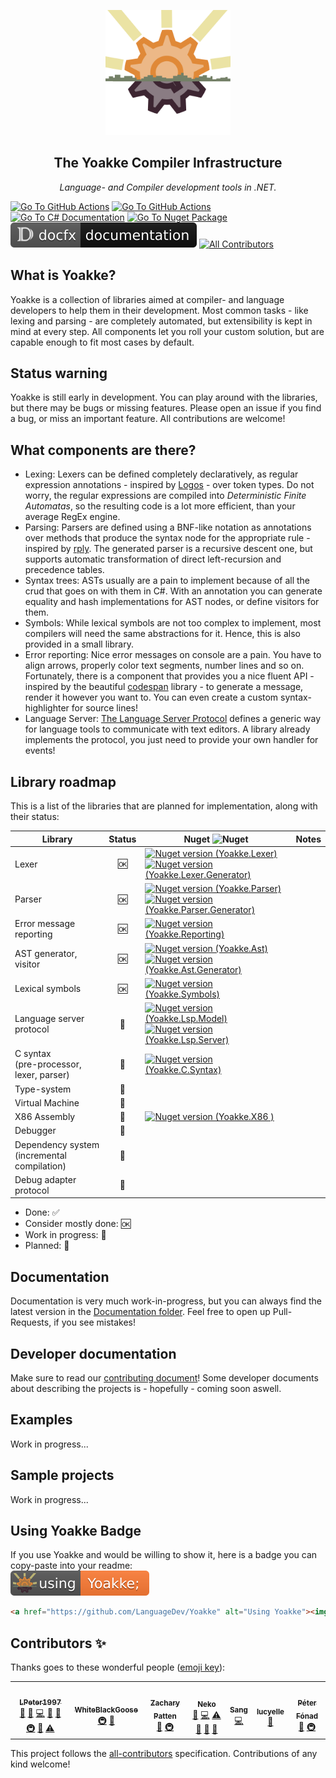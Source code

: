 <p align="center">
	<a href="#"><img src="https://github.com/LanguageDev/Yoakke/blob/master/.github/resources/YoakkeLogoAnimated.svg?raw=true" height="200"></a>
</p>

<h2 align="center">The Yoakke Compiler Infrastructure</h2>
<p align="center">
	<i>Language- and Compiler development tools in .NET.</i>
</p>

<!-- Badges -->
<a href="https://github.com/LanguageDev/Yoakke/actions"><img src="https://github.com/LanguageDev/Yoakke/actions/workflows/BuildSolution.yml/badge.svg" title="Go To GitHub Actions"></a>
<a href="https://github.com/LanguageDev/Yoakke/actions"><img src="https://github.com/LanguageDev/Yoakke/actions/workflows/RunTests.yml/badge.svg" title="Go To GitHub Actions"></a>
<a href="https://docs.microsoft.com/en-us/dotnet/csharp/"><img src="https://img.shields.io/badge/language-C%23-%23178600" title="Go To C# Documentation"></a>
<a href="https://www.nuget.org/packages?q=Yoakke+owner%3ALanguageDev"><img src="https://img.shields.io/nuget/v/Yoakke.Lexer.svg?logo=nuget" title="Go To Nuget Package" /></a>
<a href="https://languagedev.github.io/Yoakke"><img src="https://github.com/LanguageDev/Yoakke/blob/master/.github/resources/DocfxBadge.svg?raw=true" title="Go To Docfx Documentation"></a><!-- ALL-CONTRIBUTORS-BADGE:START - Do not remove or modify this section -->
[![All Contributors](https://img.shields.io/badge/all_contributors-7-orange.svg?style=flat-square)](#contributors-)
<!-- ALL-CONTRIBUTORS-BADGE:END -->
	
## What is Yoakke?

Yoakke is a collection of libraries aimed at compiler- and language developers to help them in their development. Most common tasks - like lexing and parsing - are completely automated, but extensibility is kept in mind at every step. All components let you roll your custom solution, but are capable enough to fit most cases by default.

## Status warning

Yoakke is still early in development. You can play around with the libraries, but there may be bugs or missing features. Please open an issue if you find a bug, or miss an important feature. All contributions are welcome!

## What components are there?

- Lexing: Lexers can be defined completely declaratively, as regular expression annotations - inspired by [Logos](https://github.com/maciejhirsz/logos) - over token types. Do not worry, the regular expressions are compiled into _Deterministic Finite Automatas_, so the resulting code is a lot more efficient, than your average RegEx engine.
- Parsing: Parsers are defined using a BNF-like notation as annotations over methods that produce the syntax node for the appropriate rule - inspired by [rply](https://github.com/alex/rply/). The generated parser is a recursive descent one, but supports automatic transformation of direct left-recursion and precedence tables.
- Syntax trees: ASTs usually are a pain to implement because of all the crud that goes on with them in C#. With an annotation you can generate equality and hash implementations for AST nodes, or define visitors for them.
- Symbols: While lexical symbols are not too complex to implement, most compilers will need the same abstractions for it. Hence, this is also provided in a small library.
- Error reporting: Nice error messages on console are a pain. You have to align arrows, properly color text segments, number lines and so on. Fortunately, there is a component that provides you a nice fluent API - inspired by the beautiful [codespan](https://github.com/brendanzab/codespan) library - to generate a message, render it however you want to. You can even create a custom syntax-highlighter for source lines!
- Language Server: [The Language Server Protocol](https://microsoft.github.io/language-server-protocol/) defines a generic way for language tools to communicate with text editors. A library already implements the protocol, you just need to provide your own handler for events!

## Library roadmap

This is a list of the libraries that are planned for implementation, along with their status:

| Library                                     | Status | Nuget ![Nuget](https://upload.wikimedia.org/wikipedia/commons/thumb/2/25/NuGet_project_logo.svg/16px-NuGet_project_logo.svg.png)  | Notes |
| ------------------------------------------- | :------: | ---- | ----- |
| Lexer                                       | 🆗      | [![Nuget version (Yoakke.Lexer)](https://img.shields.io/nuget/v/Yoakke.Lexer.svg?logo=nuget&style=flat-square&logoColor=white&labelColor=004880&logoWidth=18&label=Yoakke.Lexer)](https://www.nuget.org/packages/Yoakke.Lexer) <br /> [![Nuget version (Yoakke.Lexer.Generator)](https://img.shields.io/nuget/v/Yoakke.Lexer.Generator.svg?logo=nuget&style=flat-square&logoColor=white&labelColor=004880&logoWidth=18&label=Yoakke.Lexer.Generator)](https://www.nuget.org/packages/Yoakke.Lexer.Generator) |       |
| Parser                                      | 🆗      | [![Nuget version (Yoakke.Parser)](https://img.shields.io/nuget/v/Yoakke.Parser.svg?logo=nuget&style=flat-square&logoColor=white&labelColor=004880&logoWidth=18&label=Yoakke.Parser)](https://www.nuget.org/packages/Yoakke.Parser)<br /> [![Nuget version (Yoakke.Parser.Generator)](https://img.shields.io/nuget/v/Yoakke.Parser.Generator.svg?logo=nuget&style=flat-square&logoColor=white&labelColor=004880&logoWidth=18&label=Yoakke.Parser.Generator)](https://www.nuget.org/packages/Yoakke.Parser.Generator) |       |
| Error message reporting                     | 🆗      | [![Nuget version (Yoakke.Reporting)](https://img.shields.io/nuget/v/Yoakke.Reporting.svg?logo=nuget&style=flat-square&logoColor=white&labelColor=004880&logoWidth=18&label=Yoakke.Reporting)](https://www.nuget.org/packages/Yoakke.Reporting) |       |
| AST generator, visitor                      | 🆗      | [![Nuget version (Yoakke.Ast)](https://img.shields.io/nuget/v/Yoakke.Ast.svg?logo=nuget&style=flat-square&logoColor=white&labelColor=004880&logoWidth=18&label=Yoakke.Ast)](https://www.nuget.org/packages/Yoakke.Ast) <br /> [![Nuget version (Yoakke.Ast.Generator)](https://img.shields.io/nuget/v/Yoakke.Ast.Generator.svg?logo=nuget&style=flat-square&logoColor=white&labelColor=004880&logoWidth=18&label=Yoakke.Ast.Generator)](https://www.nuget.org/packages/Yoakke.Ast.Generator) |       |
| Lexical symbols                             | 🆗      | [![Nuget version (Yoakke.Symbols)](https://img.shields.io/nuget/v/Yoakke.Symbols.svg?logo=nuget&style=flat-square&logoColor=white&labelColor=004880&logoWidth=18&label=Yoakke.Symbols)](https://www.nuget.org/packages/Yoakke.Symbols) |       |
| Language server protocol                    | 🚧      | [![Nuget version (Yoakke.Lsp.Model)](https://img.shields.io/nuget/v/Yoakke.Lsp.Model.svg?logo=nuget&style=flat-square&logoColor=white&labelColor=004880&logoWidth=18&label=Yoakke.Lsp.Model)](https://www.nuget.org/packages/Yoakke.Lsp.Model) <br /> [![Nuget version (Yoakke.Lsp.Server)](https://img.shields.io/nuget/v/Yoakke.Lsp.Server.svg?logo=nuget&style=flat-square&logoColor=white&labelColor=004880&logoWidth=18&label=Yoakke.Lsp.Server)](https://www.nuget.org/packages/Yoakke.Lsp.Server) |       |
| C syntax <br /> (pre-processor, lexer, parser)     | 🚧      | [![Nuget version (Yoakke.C.Syntax)](https://img.shields.io/nuget/v/Yoakke.C.Syntax.svg?logo=nuget&style=flat-square&logoColor=white&labelColor=004880&logoWidth=18&label=Yoakke.C.Syntax)](https://www.nuget.org/packages/Yoakke.C.Syntax) |       |
| Type-system                                 | 📝      |      |       |
| Virtual Machine                             | 📝      |      |       |
| X86 Assembly                                | 🚧      | [![Nuget version (Yoakke.X86 )](https://img.shields.io/nuget/v/Yoakke.X86.svg?logo=nuget&style=flat-square&logoColor=white&labelColor=004880&logoWidth=18&label=Yoakke.X86)](https://www.nuget.org/packages/Yoakke.X86)|       |
| Debugger                                    | 📝      |      |       |
| Dependency system <br /> (incremental compilation) | 📝      |      |       |
| Debug adapter protocol                      | 📝      |      |       |

- Done: ✅
- Consider mostly done: 🆗
- Work in progress: 🚧
- Planned: 📝

## Documentation

Documentation is very much work-in-progress, but you can always find the latest version in the [Documentation folder](https://github.com/LanguageDev/Yoakke/tree/master/Documentation). Feel free to open up Pull-Requests, if you see mistakes!

## Developer documentation

Make sure to read our [contributing document](https://github.com/LanguageDev/Yoakke/blob/master/CONTRIBUTING.md)! Some developer documents about describing the projects is - hopefully - coming soon aswell.

## Examples

Work in progress...

## Sample projects

Work in progress...

## Using Yoakke Badge

If you use Yoakke and would be willing to show it, here is a badge you can copy-paste into your readme:</br>
<a href="#" alt="Using Yoakke"><img src="https://raw.githubusercontent.com/LanguageDev/Yoakke/master/.github/resources/UsingYoakke.svg" title="Using Yoakke" alt="Using Yoakke"></a>

```html
<a href="https://github.com/LanguageDev/Yoakke" alt="Using Yoakke"><img src="https://raw.githubusercontent.com/LanguageDev/Yoakke/master/.github/resources/UsingYoakke.svg" title="Using Yoakke" alt="Using Yoakke"/></a>
```

## Contributors ✨

Thanks goes to these wonderful people ([emoji key](https://allcontributors.org/docs/en/emoji-key)):

<!-- ALL-CONTRIBUTORS-LIST:START - Do not remove or modify this section -->
<!-- prettier-ignore-start -->
<!-- markdownlint-disable -->
<table>
  <tr>
    <td align="center"><a href="https://github.com/LPeter1997"><img src="https://avatars.githubusercontent.com/u/7904867?v=4?s=100" width="100px;" alt=""/><br /><sub><b>LPeter1997</b></sub></a><br /><a href="#projectManagement-LPeter1997" title="Project Management">📆</a> <a href="#ideas-LPeter1997" title="Ideas, Planning, & Feedback">🤔</a> <a href="https://github.com/LanguageDev/Yoakke/commits?author=LPeter1997" title="Code">💻</a> <a href="https://github.com/LanguageDev/Yoakke/commits?author=LPeter1997" title="Documentation">📖</a> <a href="#maintenance-LPeter1997" title="Maintenance">🚧</a> <a href="#infra-LPeter1997" title="Infrastructure (Hosting, Build-Tools, etc)">🚇</a> <a href="https://github.com/LanguageDev/Yoakke/pulls?q=is%3Apr+reviewed-by%3ALPeter1997" title="Reviewed Pull Requests">👀</a> <a href="https://github.com/LanguageDev/Yoakke/commits?author=LPeter1997" title="Tests">⚠️</a></td>
    <td align="center"><a href="https://angouri.org/"><img src="https://avatars.githubusercontent.com/u/31178401?v=4?s=100" width="100px;" alt=""/><br /><sub><b>WhiteBlackGoose</b></sub></a><br /><a href="#infra-WhiteBlackGoose" title="Infrastructure (Hosting, Build-Tools, etc)">🚇</a> <a href="https://github.com/LanguageDev/Yoakke/commits?author=WhiteBlackGoose" title="Documentation">📖</a></td>
    <td align="center"><a href="https://github.com/ZacharyPatten"><img src="https://avatars.githubusercontent.com/u/3385986?v=4?s=100" width="100px;" alt=""/><br /><sub><b>Zachary Patten</b></sub></a><br /><a href="#design-ZacharyPatten" title="Design">🎨</a> <a href="#infra-ZacharyPatten" title="Infrastructure (Hosting, Build-Tools, etc)">🚇</a></td>
    <td align="center"><a href="http://skneko.moe/"><img src="https://avatars.githubusercontent.com/u/13376606?v=4?s=100" width="100px;" alt=""/><br /><sub><b>Neko</b></sub></a><br /><a href="#ideas-skneko" title="Ideas, Planning, & Feedback">🤔</a> <a href="https://github.com/LanguageDev/Yoakke/commits?author=skneko" title="Code">💻</a> <a href="https://github.com/LanguageDev/Yoakke/commits?author=skneko" title="Tests">⚠️</a> <a href="#userTesting-skneko" title="User Testing">📓</a> <a href="https://github.com/LanguageDev/Yoakke/issues?q=author%3Askneko" title="Bug reports">🐛</a> <a href="#question-skneko" title="Answering Questions">💬</a></td>
    <td align="center"><a href="https://github.com/hantatsang"><img src="https://avatars.githubusercontent.com/u/11912225?v=4?s=100" width="100px;" alt=""/><br /><sub><b>Sang</b></sub></a><br /><a href="https://github.com/LanguageDev/Yoakke/commits?author=hantatsang" title="Code">💻</a></td>
    <td align="center"><a href="https://github.com/lucyelle"><img src="https://avatars.githubusercontent.com/u/35396043?v=4?s=100" width="100px;" alt=""/><br /><sub><b>lucyelle</b></sub></a><br /><a href="https://github.com/LanguageDev/Yoakke/commits?author=lucyelle" title="Documentation">📖</a></td>
    <td align="center"><a href="https://github.com/FP5i"><img src="https://avatars.githubusercontent.com/u/11299637?v=4?s=100" width="100px;" alt=""/><br /><sub><b>Péter Fónad</b></sub></a><br /><a href="https://github.com/LanguageDev/Yoakke/commits?author=FP5i" title="Documentation">📖</a> <a href="#infra-FP5i" title="Infrastructure (Hosting, Build-Tools, etc)">🚇</a></td>
  </tr>
</table>

<!-- markdownlint-restore -->
<!-- prettier-ignore-end -->

<!-- ALL-CONTRIBUTORS-LIST:END -->

This project follows the [all-contributors](https://github.com/all-contributors/all-contributors) specification. Contributions of any kind welcome!

